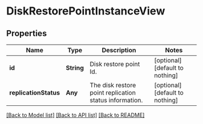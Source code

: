 # DiskRestorePointInstanceView


## Properties
Name | Type | Description | Notes
------------ | ------------- | ------------- | -------------
**id** | **String** | Disk restore point Id. | [optional] [default to nothing]
**replicationStatus** | **Any** | The disk restore point replication status information. | [optional] [default to nothing]


[[Back to Model list]](../README.md#models) [[Back to API list]](../README.md#api-endpoints) [[Back to README]](../README.md)


